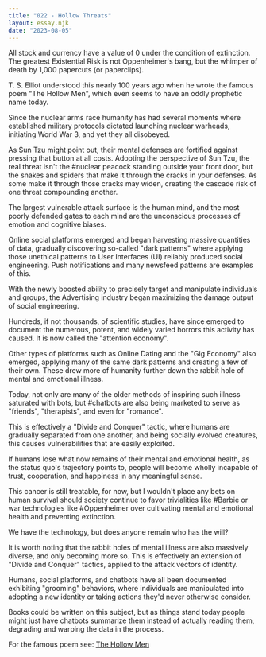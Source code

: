 ```yaml
---
title: "022 - Hollow Threats"
layout: essay.njk
date: "2023-08-05"
---
```


All stock and currency have a value of 0 under the condition of extinction. The greatest Existential Risk is not Oppenheimer's bang, but the whimper of death by 1,000 papercuts (or paperclips).

T. S. Elliot understood this nearly 100 years ago when he wrote the famous poem "The Hollow Men", which even seems to have an oddly prophetic name today.

Since the nuclear arms race humanity has had several moments where established military protocols dictated launching nuclear warheads, initiating World War 3, and yet they all disobeyed.

As Sun Tzu might point out, their mental defenses are fortified against pressing that button at all costs. Adopting the perspective of Sun Tzu, the real threat isn't the #nuclear peacock standing outside your front door, but the snakes and spiders that make it through the cracks in your defenses. As some make it through those cracks may widen, creating the cascade risk of one threat compounding another.

The largest vulnerable attack surface is the human mind, and the most poorly defended gates to each mind are the unconscious processes of emotion and cognitive biases.

Online social platforms emerged and began harvesting massive quantities of data, gradually discovering so-called "dark patterns" where applying those unethical patterns to User Interfaces (UI) reliably produced social engineering. Push notifications and many newsfeed patterns are examples of this.

With the newly boosted ability to precisely target and manipulate individuals and groups, the Advertising industry began maximizing the damage output of social engineering.

Hundreds, if not thousands, of scientific studies, have since emerged to document the numerous, potent, and widely varied horrors this activity has caused. It is now called the "attention economy".

Other types of platforms such as Online Dating and the "Gig Economy" also emerged, applying many of the same dark patterns and creating a few of their own. These drew more of humanity further down the rabbit hole of mental and emotional illness.

Today, not only are many of the older methods of inspiring such illness saturated with bots, but #chatbots are also being marketed to serve as "friends", "therapists", and even for "romance".

This is effectively a "Divide and Conquer" tactic, where humans are gradually separated from one another, and being socially evolved creatures, this causes vulnerabilities that are easily exploited.

If humans lose what now remains of their mental and emotional health, as the status quo's trajectory points to, people will become wholly incapable of trust, cooperation, and happiness in any meaningful sense.

This cancer is still treatable, for now, but I wouldn't place any bets on human survival should society continue to favor trivialities like #Barbie or war technologies like #Oppenheimer over cultivating mental and emotional health and preventing extinction.

We have the technology, but does anyone remain who has the will?

It is worth noting that the rabbit holes of mental illness are also massively diverse, and only becoming more so. This is effectively an extension of "Divide and Conquer" tactics, applied to the attack vectors of identity.

Humans, social platforms, and chatbots have all been documented exhibiting "grooming" behaviors, where individuals are manipulated into adopting a new identity or taking actions they'd never otherwise consider.

Books could be written on this subject, but as things stand today people might just have chatbots summarize them instead of actually reading them, degrading and warping the data in the process.

For the famous poem see: [The Hollow Men](https://allpoetry.com/The-Hollow-Men)